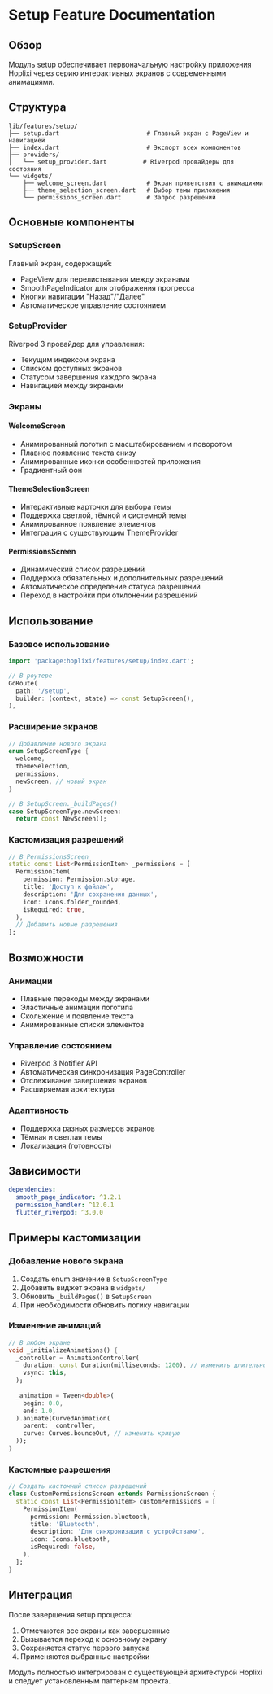 # Setup Feature Documentation

## Обзор

Модуль setup обеспечивает первоначальную настройку приложения Hoplixi через серию интерактивных экранов с современными анимациями.

## Структура

```
lib/features/setup/
├── setup.dart                        # Главный экран с PageView и навигацией
├── index.dart                        # Экспорт всех компонентов
├── providers/
│   └── setup_provider.dart          # Riverpod провайдеры для состояния
└── widgets/
    ├── welcome_screen.dart           # Экран приветствия с анимациями
    ├── theme_selection_screen.dart   # Выбор темы приложения
    └── permissions_screen.dart       # Запрос разрешений

```

## Основные компоненты

### SetupScreen
Главный экран, содержащий:
- PageView для перелистывания между экранами
- SmoothPageIndicator для отображения прогресса
- Кнопки навигации "Назад"/"Далее"
- Автоматическое управление состоянием

### SetupProvider
Riverpod 3 провайдер для управления:
- Текущим индексом экрана
- Списком доступных экранов
- Статусом завершения каждого экрана
- Навигацией между экранами

### Экраны

#### WelcomeScreen
- Анимированный логотип с масштабированием и поворотом
- Плавное появление текста снизу
- Анимированные иконки особенностей приложения
- Градиентный фон

#### ThemeSelectionScreen
- Интерактивные карточки для выбора темы
- Поддержка светлой, тёмной и системной темы
- Анимированное появление элементов
- Интеграция с существующим ThemeProvider

#### PermissionsScreen
- Динамический список разрешений
- Поддержка обязательных и дополнительных разрешений
- Автоматическое определение статуса разрешений
- Переход в настройки при отклонении разрешений

## Использование

### Базовое использование

```dart
import 'package:hoplixi/features/setup/index.dart';

// В роутере
GoRoute(
  path: '/setup',
  builder: (context, state) => const SetupScreen(),
),
```

### Расширение экранов

```dart
// Добавление нового экрана
enum SetupScreenType {
  welcome,
  themeSelection,
  permissions,
  newScreen, // новый экран
}

// В SetupScreen._buildPages()
case SetupScreenType.newScreen:
  return const NewScreen();
```

### Кастомизация разрешений

```dart
// В PermissionsScreen
static const List<PermissionItem> _permissions = [
  PermissionItem(
    permission: Permission.storage,
    title: 'Доступ к файлам',
    description: 'Для сохранения данных',
    icon: Icons.folder_rounded,
    isRequired: true,
  ),
  // Добавить новые разрешения
];
```

## Возможности

### Анимации
- Плавные переходы между экранами
- Эластичные анимации логотипа
- Скольжение и появление текста
- Анимированные списки элементов

### Управление состоянием
- Riverpod 3 Notifier API
- Автоматическая синхронизация PageController
- Отслеживание завершения экранов
- Расширяемая архитектура

### Адаптивность
- Поддержка разных размеров экранов
- Тёмная и светлая темы
- Локализация (готовность)

## Зависимости

```yaml
dependencies:
  smooth_page_indicator: ^1.2.1
  permission_handler: ^12.0.1
  flutter_riverpod: ^3.0.0
```

## Примеры кастомизации

### Добавление нового экрана

1. Создать enum значение в `SetupScreenType`
2. Добавить виджет экрана в `widgets/`
3. Обновить `_buildPages()` в `SetupScreen`
4. При необходимости обновить логику навигации

### Изменение анимаций

```dart
// В любом экране
void _initializeAnimations() {
  _controller = AnimationController(
    duration: const Duration(milliseconds: 1200), // изменить длительность
    vsync: this,
  );
  
  _animation = Tween<double>(
    begin: 0.0,
    end: 1.0,
  ).animate(CurvedAnimation(
    parent: _controller,
    curve: Curves.bounceOut, // изменить кривую
  ));
}
```

### Кастомные разрешения

```dart
// Создать кастомный список разрешений
class CustomPermissionsScreen extends PermissionsScreen {
  static const List<PermissionItem> customPermissions = [
    PermissionItem(
      permission: Permission.bluetooth,
      title: 'Bluetooth',
      description: 'Для синхронизации с устройствами',
      icon: Icons.bluetooth,
      isRequired: false,
    ),
  ];
}
```

## Интеграция

После завершения setup процесса:
1. Отмечаются все экраны как завершенные
2. Вызывается переход к основному экрану
3. Сохраняется статус первого запуска
4. Применяются выбранные настройки

Модуль полностью интегрирован с существующей архитектурой Hoplixi и следует установленным паттернам проекта.